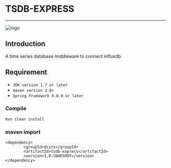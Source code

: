 # TSDB-EXPRESS

-----------
![logo](http://dcits.com/statics/images/dcits/logo.png)

## Introduction
A time series database middleware to connect influxdb.

## Requirement

*  `JDK version 1.7 or later`
*  `maven version 3.0+`
* `Spring Framework 4.0.0 or later`


### Compile

 `mvn clean install`
 
### maven import
```
<dependency>
        <groupId>dcits</groupId>
        <artifactId>tsdb-express</artifactId>
        <version>1.0-SNAPSHOT</version>
</dependency>
```


 

